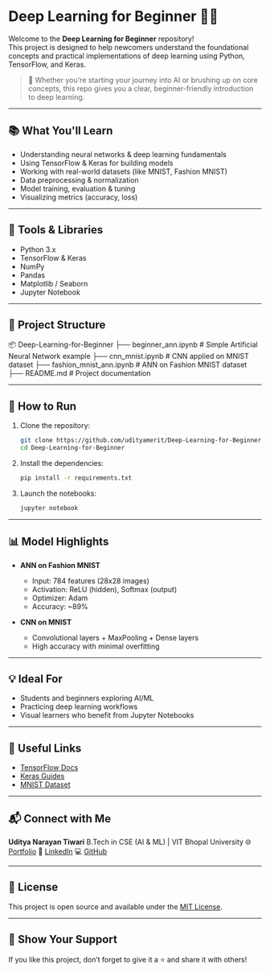 # Deep Learning for Beginner 🎯🧠

Welcome to the **Deep Learning for Beginner** repository!  
This project is designed to help newcomers understand the foundational concepts and practical implementations of deep learning using Python, TensorFlow, and Keras.

> 🚀 Whether you're starting your journey into AI or brushing up on core concepts, this repo gives you a clear, beginner-friendly introduction to deep learning.

---

## 📚 What You'll Learn

- Understanding neural networks & deep learning fundamentals
- Using TensorFlow & Keras for building models
- Working with real-world datasets (like MNIST, Fashion MNIST)
- Data preprocessing & normalization
- Model training, evaluation & tuning
- Visualizing metrics (accuracy, loss)

---

## 🧰 Tools & Libraries

- Python 3.x
- TensorFlow & Keras
- NumPy
- Pandas
- Matplotlib / Seaborn
- Jupyter Notebook

---

## 📁 Project Structure



📦 Deep-Learning-for-Beginner
├── beginner\_ann.ipynb          # Simple Artificial Neural Network example
├── cnn\_mnist.ipynb             # CNN applied on MNIST dataset
├── fashion\_mnist\_ann.ipynb     # ANN on Fashion MNIST dataset
├── README.md                   # Project documentation



---

## 🚦 How to Run

1. Clone the repository:

   ```bash
   git clone https://github.com/udityamerit/Deep-Learning-for-Beginner.git
   cd Deep-Learning-for-Beginner


2. Install the dependencies:

   ```bash
   pip install -r requirements.txt
   ```

3. Launch the notebooks:

   ```bash
   jupyter notebook
   ```

---

## 📊 Model Highlights

* **ANN on Fashion MNIST**

  * Input: 784 features (28x28 images)
  * Activation: ReLU (hidden), Softmax (output)
  * Optimizer: Adam
  * Accuracy: \~89%

* **CNN on MNIST**

  * Convolutional layers + MaxPooling + Dense layers
  * High accuracy with minimal overfitting

---

## 💡 Ideal For

* Students and beginners exploring AI/ML
* Practicing deep learning workflows
* Visual learners who benefit from Jupyter Notebooks

---

## 🔗 Useful Links

* [TensorFlow Docs](https://www.tensorflow.org/)
* [Keras Guides](https://keras.io/guides/)
* [MNIST Dataset](http://yann.lecun.com/exdb/mnist/)

---

## 📬 Connect with Me

**Uditya Narayan Tiwari**
B.Tech in CSE (AI & ML) | VIT Bhopal University
🌐 [Portfolio](https://udityanarayantiwari.netlify.app)
💼 [LinkedIn](https://www.linkedin.com/in/uditya-narayan-tiwari-562332289/)
💻 [GitHub](https://github.com/udityamerit)

---

## 📌 License

This project is open source and available under the [MIT License](LICENSE).

---

## 🌟 Show Your Support

If you like this project, don’t forget to give it a ⭐ and share it with others!


